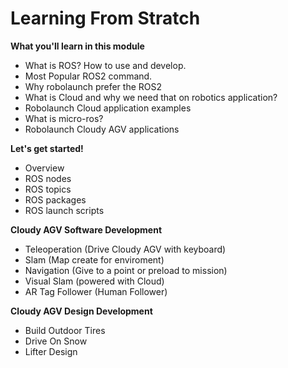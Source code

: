 # Learning From Stratch

**What you'll learn in this module**
* What is ROS? How to use and develop.
* Most Popular ROS2 command.
* Why robolaunch prefer the ROS2
* What is Cloud and why we need that on robotics application?
* Robolaunch Cloud application examples
* What is micro-ros?    
* Robolaunch Cloudy AGV applications
 

**Let's get started!**
* Overview
* ROS nodes
* ROS topics
* ROS packages
* ROS launch scripts

**Cloudy AGV Software Development**
* Teleoperation (Drive Cloudy AGV with keyboard)
* Slam (Map create for enviroment)
* Navigation (Give to a point or preload to mission)
* Visual Slam (powered with Cloud)
* AR Tag Follower (Human Follower)

**Cloudy AGV Design Development**
* Build Outdoor Tires
* Drive On Snow
* Lifter Design

